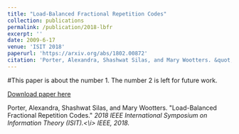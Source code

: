 ```yaml
---
title: "Load-Balanced Fractional Repetition Codes"
collection: publications
permalink: /publication/2018-lbfr
excerpt: ''
date: 2009-6-17
venue: 'ISIT 2018'
paperurl: 'https://arxiv.org/abs/1802.00872'
citation: 'Porter, Alexandra, Shashwat Silas, and Mary Wootters. &quot;Load-Balanced Fractional Repetition Codes.&quot;<i> 2018 IEEE International Symposium on Information Theory (ISIT).<\i> IEEE, 2018.'
---
```

#This paper is about the number 1. The number 2 is left for future work.

[Download paper here](https://arxiv.org/abs/1802.00872)

Porter, Alexandra, Shashwat Silas, and Mary Wootters. &quot;Load-Balanced Fractional Repetition Codes.&quot;<i> 2018 IEEE International Symposium on Information Theory (ISIT).<\i> IEEE, 2018.
